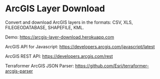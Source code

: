# ArcGIS Layer Download
Convert and download ArcGIS layers in the formats: CSV, XLS, FILEGEODATABASE, SHAPEFILE, KML.

Demo: https://arcgis-layer-download.herokuapp.com

ArcGIS API for Javascript: https://developers.arcgis.com/javascript/latest

ArcGIS REST API: https://developers.arcgis.com/rest

Terraformer ArcGIS JSON Parser: https://github.com/Esri/terraformer-arcgis-parser
